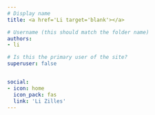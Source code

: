 ```yaml
---
# Display name
title: <a href='Li target='blank'></a>

# Username (this should match the folder name)
authors:
- li

# Is this the primary user of the site?
superuser: false


social:
- icon: home
  icon_pack: fas
  link: 'Li Zilles'
---
```

